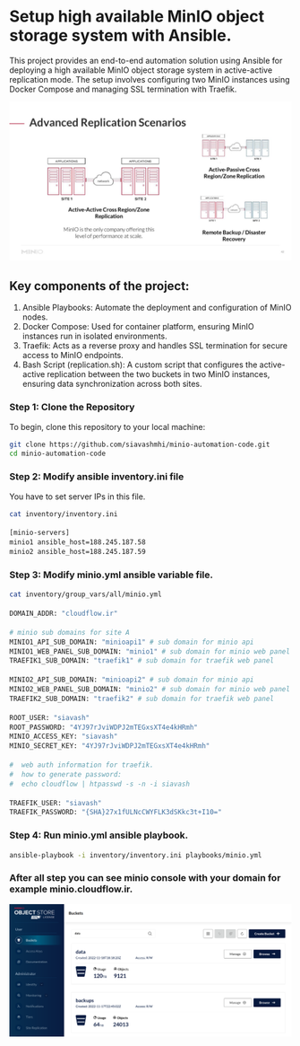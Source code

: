 # Setup high available MinIO object storage system with Ansible.

This project provides an end-to-end automation solution using Ansible for deploying a high available MinIO object storage system in active-active replication mode. The setup involves configuring two MinIO instances using Docker Compose and managing SSL termination with Traefik.

![minio high level design](./images/minio-design.jpg "minio high level design")

## Key components of the project:
   1. Ansible Playbooks: Automate the deployment and configuration of MinIO nodes.
   2. Docker Compose: Used for container platform, ensuring MinIO instances run in isolated environments.
   3. Traefik: Acts as a reverse proxy and handles SSL termination for secure access to MinIO endpoints.
   4. Bash Script (replication.sh): A custom script that configures the active-active replication between the two buckets in two MinIO instances, ensuring data synchronization across both sites.

### Step 1: Clone the Repository

To begin, clone this repository to your local machine:

```bash
git clone https://github.com/siavashmhi/minio-automation-code.git
cd minio-automation-code
```

### Step 2: Modify ansible inventory.ini file

You have to set server IPs in this file.

```bash
cat inventory/inventory.ini 

[minio-servers]
minio1 ansible_host=188.245.187.58
minio2 ansible_host=188.245.187.59

```
### Step 3: Modify minio.yml ansible variable file.

```bash
cat inventory/group_vars/all/minio.yml 

DOMAIN_ADDR: "cloudflow.ir"

# minio sub domains for site A
MINIO1_API_SUB_DOMAIN: "minioapi1" # sub domain for minio api
MINIO1_WEB_PANEL_SUB_DOMAIN: "minio1" # sub domain for minio web panel
TRAEFIK1_SUB_DOMAIN: "traefik1" # sub domain for traefik web panel

MINIO2_API_SUB_DOMAIN: "minioapi2" # sub domain for minio api
MINIO2_WEB_PANEL_SUB_DOMAIN: "minio2" # sub domain for minio web panel
TRAEFIK2_SUB_DOMAIN: "traefik2" # sub domain for traefik web panel

ROOT_USER: "siavash"
ROOT_PASSWORD: "4YJ97rJviWDPJ2mTEGxsXT4e4kHRmh"
MINIO_ACCESS_KEY: "siavash"
MINIO_SECRET_KEY: "4YJ97rJviWDPJ2mTEGxsXT4e4kHRmh"

#  web auth information for traefik.
#  how to generate password:
#  echo cloudflow | htpasswd -s -n -i siavash

TRAEFIK_USER: "siavash"
TRAEFIK_PASSWORD: "{SHA}27x1fULNcCWYFLK3dSKkc3t+I10="

```

### Step 4: Run minio.yml ansible playbook.

```bash
ansible-playbook -i inventory/inventory.ini playbooks/minio.yml
```

### After all step you can see minio console with your domain for example minio.cloudflow.ir.

![minio console](./images/minio-console.png "minio console")
